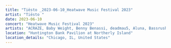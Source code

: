 ```yaml
---
title: "Tiësto _2023-06-10_Heatwave Music Festival 2023"
artist: "Tiësto "
date: 2023-06-10
concert: "Heatwave Music Festival 2023"
artists: "ACRAZE, Baby Weight, Benny Benassi, deadmau5, Aluna, Bassrush Experience, A-Trak, Alec Monopoly, Apashe"
location: "Huntington Bank Pavilion at Northerly Island"
location_details: "Chicago, IL, United States"
---
```

